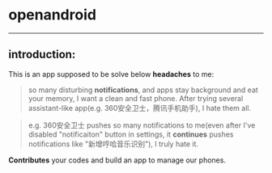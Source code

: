 openandroid
===========
------------------
introduction:
----------------------

This is an app supposed to be solve below **headaches** to me:

>so many disturbing **notifications**, and apps stay background and eat your memory, I want a clean and fast phone. 
>After trying several assistant-like app(e.g. 360安全卫士，腾讯手机助手), I hate them all.

>e.g. 360安全卫士 pushes so many notifications to me(even after I've disabled "notificaiton" button in settings, 
it **continues** pushes notifications like "新增哼哈音乐识别"), I truly hate it.


**Contributes** your codes and build an app to manage our phones.

